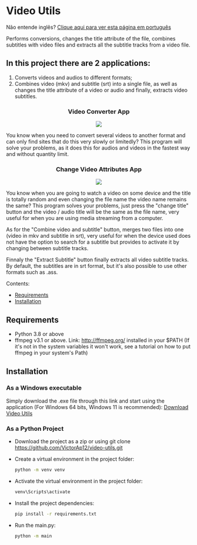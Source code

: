 # Video Utils

Não entende inglês? [Clique aqui para ver esta página em português](https://github.com/VictorAp12/video-utils/blob/main/readme.md)

Performs conversions, changes the title attribute of the file, combines subtitles with video files and extracts all the subtitle tracks from a video file.

## In this project there are 2 applications:
1) Converts videos and audios to different formats;
2) Combines video (mkv) and subtitle (srt) into a single file, as well as changes the title attribute of a video or audio and finally, extracts video subtitles.

<h3 align="center">Video Converter App</h3>

<div align="center">
<img src="https://github.com/VictorAp12/video-utils/assets/148372228/0d897f59-ed86-4fde-b2d4-262c324cedd3" />
</div>

You know when you need to convert several videos to another format and can only find sites that do this very slowly or limitedly?
This program will solve your problems, as it does this for audios and videos in the fastest way and without quantity limit.

<h3 align="center">Change Video Attributes App</h3>

<div align="center">
<img src="https://github.com/VictorAp12/video-utils/assets/148372228/1ccff242-61d8-4645-9558-595adbdf61f7" />
</div>

You know when you are going to watch a video on some device and the title is totally random and even changing the file name the video name remains the same?
This program solves your problems, just press the "change title" button and the video / audio title will be the same as the file name, very useful for when you are using media streaming from a computer.

As for the "Combine video and subtitle" button, merges two files into one (video in mkv and subtitle in srt), very useful for when the device used does not have the option to search for a subtitle but provides to activate it by changing between subtitle tracks.

Finnaly the "Extract Subtitle" button finally extracts all video subtitle tracks. By default, the subtitles are in srt format, but it's also possible to use other formats such as .ass.

Contents:
- [Requirements](#requirements)
- [Installation](#installation)

## Requirements
- Python 3.8 or above
- ffmpeg v3.1 or above. Link: http://ffmpeg.org/ installed in your $PATH (If it's not in the system variables it won't work, see a tutorial on how to put ffmpeg in your system's Path)

## Installation

  ### As a Windows executable

  Simply download the .exe file through this link and start using the application (For Windows 64 bits, Windows 11 is recommended): [Download Video Utils](https://github.com/VictorAp12/video-utils/raw/main/Video%20Utils%20installer%2064%20bits.exe)

  ### As a Python Project

  - Download the project as a zip or using git clone https://github.com/VictorAp12/video-utils.git

  - Create a virtual environment in the project folder:
    ```bash
    python -m venv venv
    ````

  - Activate the virtual environment in the project folder:
    ```bash
    venv\Scripts\activate
    ```

  - Install the project dependencies:
    ```bash
    pip install -r requirements.txt
    ```

  - Run the main.py:
    ```bash
    python -m main
    ```
